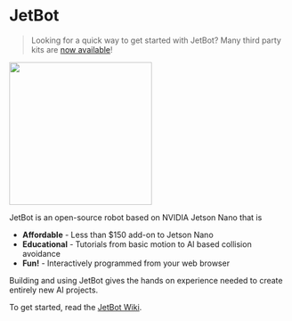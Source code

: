# JetBot

<!--[<img src="https://img.shields.io/discord/553852754058280961.svg">](https://discord.gg/Ady6NtF) -->

> Looking for a quick way to get started with JetBot?  Many third party kits are [now available](../../wiki/third-party-kits)!

<img src="../..//wiki/images/jetson-jetbot-illustration_1600x1260.png" height="256">

JetBot is an open-source robot based on NVIDIA Jetson Nano that is

* **Affordable** - Less than $150 add-on to Jetson Nano
* **Educational** - Tutorials from basic motion to AI based collision avoidance
* **Fun!** - Interactively programmed from your web browser

Building and using JetBot gives the hands on experience needed to create entirely new AI projects.

To get started, read the [JetBot Wiki](https://github.com/NVIDIA-AI-IOT/jetbot/wiki).

